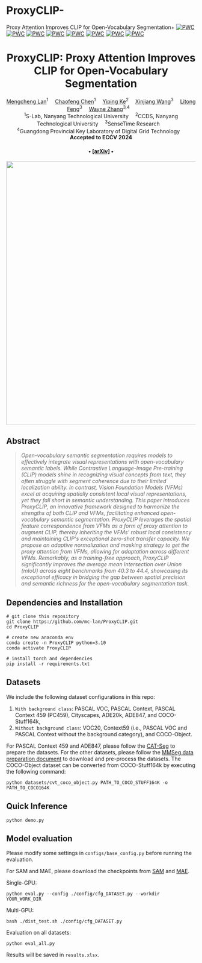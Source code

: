 # ProxyCLIP-
Proxy Attention Improves CLIP for Open-Vocabulary Segmentation+
[![PWC](https://img.shields.io/endpoint.svg?url=https://paperswithcode.com/badge/proxyclip-proxy-attention-improves-clip-for/unsupervised-semantic-segmentation-with-9)](https://paperswithcode.com/sota/unsupervised-semantic-segmentation-with-9?p=proxyclip-proxy-attention-improves-clip-for)
[![PWC](https://img.shields.io/endpoint.svg?url=https://paperswithcode.com/badge/proxyclip-proxy-attention-improves-clip-for/unsupervised-semantic-segmentation-with-4)](https://paperswithcode.com/sota/unsupervised-semantic-segmentation-with-4?p=proxyclip-proxy-attention-improves-clip-for)
[![PWC](https://img.shields.io/endpoint.svg?url=https://paperswithcode.com/badge/proxyclip-proxy-attention-improves-clip-for/unsupervised-semantic-segmentation-with-3)](https://paperswithcode.com/sota/unsupervised-semantic-segmentation-with-3?p=proxyclip-proxy-attention-improves-clip-for)
[![PWC](https://img.shields.io/endpoint.svg?url=https://paperswithcode.com/badge/proxyclip-proxy-attention-improves-clip-for/unsupervised-semantic-segmentation-with-10)](https://paperswithcode.com/sota/unsupervised-semantic-segmentation-with-10?p=proxyclip-proxy-attention-improves-clip-for)
[![PWC](https://img.shields.io/endpoint.svg?url=https://paperswithcode.com/badge/proxyclip-proxy-attention-improves-clip-for/unsupervised-semantic-segmentation-with-8)](https://paperswithcode.com/sota/unsupervised-semantic-segmentation-with-8?p=proxyclip-proxy-attention-improves-clip-for)
[![PWC](https://img.shields.io/endpoint.svg?url=https://paperswithcode.com/badge/proxyclip-proxy-attention-improves-clip-for/unsupervised-semantic-segmentation-with-12)](https://paperswithcode.com/sota/unsupervised-semantic-segmentation-with-12?p=proxyclip-proxy-attention-improves-clip-for)
[![PWC](https://img.shields.io/endpoint.svg?url=https://paperswithcode.com/badge/proxyclip-proxy-attention-improves-clip-for/unsupervised-semantic-segmentation-with-11)](https://paperswithcode.com/sota/unsupervised-semantic-segmentation-with-11?p=proxyclip-proxy-attention-improves-clip-for)
[![PWC](https://img.shields.io/endpoint.svg?url=https://paperswithcode.com/badge/proxyclip-proxy-attention-improves-clip-for/unsupervised-semantic-segmentation-with-7)](https://paperswithcode.com/sota/unsupervised-semantic-segmentation-with-7?p=proxyclip-proxy-attention-improves-clip-for)

<div align="center">

<h1>ProxyCLIP: Proxy Attention Improves CLIP for Open-Vocabulary Segmentation</h1>

<div>
    <a href='https://mc-lan.github.io/' target='_blank'>Mengcheng Lan</a><sup>1</sup>&emsp;
    <a href='https://chaofengc.github.io/' target='_blank'>Chaofeng Chen</a><sup>1</sup>&emsp;
    <a href='https://keyiping.wixsite.com/index' target='_blank'>Yiping Ke</a><sup>2</sup>&emsp;
    <a href='https://scholar.google.com.hk/citations?user=q4lnWaoAAAAJ&hl=en&inst=8669986779262753491&oi=ao' target='_blank'>Xinjiang Wang</a><sup>3</sup>&emsp;
    <a href='https://scholar.google.com.hk/citations?user=PnNAAasAAAAJ&hl=en' target='_blank'>Litong Feng</a><sup>3</sup>&emsp;
    <a href='https://www.statfe.com/' target='_blank'>Wayne Zhang</a><sup>3,4</sup>&emsp;
</div>
<div>
    <sup>1</sup>S-Lab, Nanyang Technological University&emsp; 
    <sup>2</sup>CCDS, Nanyang Technological University&emsp; 
    <sup>3</sup>SenseTime Research&emsp;
</div>
<div>
    <sup>4</sup>Guangdong Provincial Key Laboratory of Digital Grid Technology&emsp;
</div>

<div>
    <strong>Accepted to ECCV 2024</strong>
</div>

<div>
    <h4 align="center">
        • <a href="https://arxiv.org/abs/2408.04883" target='_blank'>[arXiv]</a> •
    </h4>
</div>

<img src="assets/framework.jpg" width="700px"/>

</div>

## Abstract
> *Open-vocabulary semantic segmentation requires models to effectively integrate visual representations with open-vocabulary semantic labels. While Contrastive Language-Image Pre-training (CLIP) models shine in recognizing visual concepts from text, they often struggle with segment coherence due to their limited localization ability. In contrast, Vision Foundation Models (VFMs) excel at acquiring spatially consistent local visual representations, yet they fall short in semantic understanding. This paper introduces ProxyCLIP, an innovative framework designed to harmonize the strengths of both CLIP and VFMs, facilitating enhanced open-vocabulary semantic segmentation. ProxyCLIP leverages the spatial feature correspondence from VFMs as a form of proxy attention to augment CLIP, thereby inheriting the VFMs' robust local consistency and maintaining CLIP's exceptional zero-shot transfer capacity. We propose an adaptive normalization and masking strategy to get the proxy attention from VFMs, allowing for adaptation across different VFMs. Remarkably, as a training-free approach, ProxyCLIP significantly improves the average mean Intersection over Union (mIoU) across eight benchmarks from 40.3 to 44.4, showcasing its exceptional efficacy in bridging the gap between spatial precision and semantic richness for the open-vocabulary segmentation task.*

## Dependencies and Installation


```
# git clone this repository
git clone https://github.com/mc-lan/ProxyCLIP.git
cd ProxyCLIP

# create new anaconda env
conda create -n ProxyCLIP python=3.10
conda activate ProxyCLIP

# install torch and dependencies
pip install -r requirements.txt
```

## Datasets
We include the following dataset configurations in this repo: 
1) `With background class`: PASCAL VOC, PASCAL Context, PASCAL Context 459 (PC459), Cityscapes, ADE20k, ADE847, and COCO-Stuff164k, 
2) `Without background class`: VOC20, Context59 (i.e., PASCAL VOC and PASCAL Context without the background category), and COCO-Object.

For PASCAL Context 459 and ADE847, please follow the [CAT-Seg](https://github.com/KU-CVLAB/CAT-Seg/tree/main/datasets) to prepare the datasets.
For the other datasets, please follow the [MMSeg data preparation document](https://github.com/open-mmlab/mmsegmentation/blob/main/docs/en/user_guides/2_dataset_prepare.md) to download and pre-process the datasets. 
The COCO-Object dataset can be converted from COCO-Stuff164k by executing the following command:

```
python datasets/cvt_coco_object.py PATH_TO_COCO_STUFF164K -o PATH_TO_COCO164K
```

## Quick Inference
```
python demo.py
```


## Model evaluation
Please modify some settings in `configs/base_config.py` before running the evaluation.

For SAM and MAE, please download the checkpoints from [SAM](https://github.com/facebookresearch/segment-anything#model-checkpoints) and [MAE](https://github.com/facebookresearch/mae).



Single-GPU:

```
python eval.py --config ./config/cfg_DATASET.py --workdir YOUR_WORK_DIR
```

Multi-GPU:
```
bash ./dist_test.sh ./config/cfg_DATASET.py
```

Evaluation on all datasets:
```
python eval_all.py
```
Results will be saved in `results.xlsx`.
